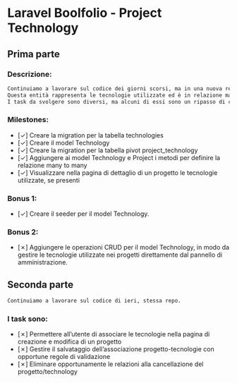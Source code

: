 # Laravel Boolfolio - Project Technology

## Prima parte

### Descrizione:

```txt
Continuiamo a lavorare sul codice dei giorni scorsi, ma in una nuova repo e aggiungiamo una nuova entità Technology.
Questa entità rappresenta le tecnologie utilizzate ed è in relazione many to many con i progetti.
I task da svolgere sono diversi, ma alcuni di essi sono un ripasso di ciò che abbiamo fatto nelle lezioni dei giorni scorsi:
```

### Milestones:

<!-- &check; -->

-   [&check;] Creare la migration per la tabella technologies
-   [&check;] Creare il model Technology
-   [&check;] Creare la migration per la tabella pivot project_technology
-   [&check;] Aggiungere ai model Technology e Project i metodi per definire la relazione many to many
-   [&check;] Visualizzare nella pagina di dettaglio di un progetto le tecnologie utilizzate, se presenti

### Bonus 1:

-   [&check;] Creare il seeder per il model Technology.

### Bonus 2:

-   [&cross;] Aggiungere le operazioni CRUD per il model Technology, in modo da gestire le tecnologie utilizzate nei progetti direttamente dal pannello di amministrazione.

## Seconda parte

```txt
Continuiamo a lavorare sul codice di ieri, stessa repo.
```

### I task sono:

-   [&cross;] Permettere all’utente di associare le tecnologie nella pagina di creazione e modifica di un progetto
-   [&cross;] Gestire il salvataggio dell’associazione progetto-tecnologie con opportune regole di validazione
-   [&cross;] Eliminare opportunamente le relazioni alla cancellazione del progetto/technology
